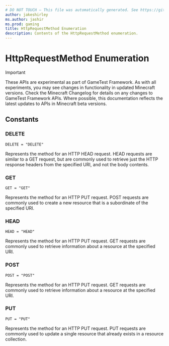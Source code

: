 ```yaml
---
# DO NOT TOUCH — This file was automatically generated. See https://github.com/Mojang/MinecraftApiDocsGenerator to modify descriptions, examples, etc.
author: jakeshirley
ms.author: jashir
ms.prod: gaming
title: HttpRequestMethod Enumeration
description: Contents of the HttpRequestMethod enumeration.
---
```

# HttpRequestMethod Enumeration
>[!IMPORTANT]
>These APIs are experimental as part of GameTest Framework. As with all experiments, you may see changes in functionality in updated Minecraft versions. Check the Minecraft Changelog for details on any changes to GameTest Framework APIs. Where possible, this documentation reflects the latest updates to APIs in Minecraft beta versions.

## Constants
### **DELETE**
`DELETE = "DELETE"`

Represents the method for an HTTP HEAD request. HEAD requests are similar to a GET request, but are commonly used to retrieve just the HTTP response headers from the specified URI, and not the body contents.
### **GET**
`GET = "GET"`

Represents the method for an HTTP PUT request. POST requests are commonly used to create a new resource that is a subordinate of the specified URI.
### **HEAD**
`HEAD = "HEAD"`

Represents the method for an HTTP PUT request. GET requests are commonly used to retrieve information about a resource at the specified URI.
### **POST**
`POST = "POST"`

Represents the method for an HTTP PUT request. GET requests are commonly used to retrieve information about a resource at the specified URI.
### **PUT**
`PUT = "PUT"`

Represents the method for an HTTP PUT request. PUT requests are commonly used to update a single resource that already exists in a resource collection.
